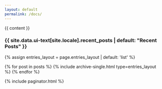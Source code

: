 ```yaml
---
layout: default
permalink: /docs/
---
```


{{ content }}

<h3 class="archive__subtitle">{{ site.data.ui-text[site.locale].recent_posts | default: "Recent Posts" }}</h3>

{% assign entries_layout = page.entries_layout | default: 'list' %}
<div class="entries-{{ entries_layout }}">
  {% for post in posts %}
    {% include archive-single.html type=entries_layout %}
  {% endfor %}
</div>

{% include paginator.html %}
